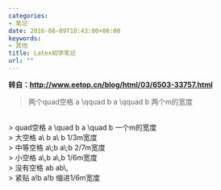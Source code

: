 ```yaml
---
categories:
- 笔记
date: 2016-08-09T18:43:00+08:00
keywords:
- 其他
title: Latex初学笔记
url: ""
---
```


**转自：http://www.eetop.cn/blog/html/03/6503-33757.html**

> 两个quad空格 a \qquad b a \qquad b 两个m的宽度 
<br/>
> quad空格 a \quad b a \quad b 一个m的宽度 
<br/>
> 大空格 a\ b a\ b 1/3m宽度 
<br/>
> 中等空格 a\;b a\;b 2/7m宽度 
<br/>
> 小空格 a\,b a\,b 1/6m宽度
<br/> 
> 没有空格 ab ab\,
<br/>
> 紧贴 a!b a!b 缩进1/6m宽度

<br/>
<br/>
<br/>
<br/>
<br/>
<br/>
<br/>
<br/>
<br/>
<br/>
<br/>
<br/>
<br/>
<br/>
<br/>
<br/>
